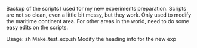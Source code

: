 Backup of the scripts I used for my new experiments preparation.
Scripts are not so clean, even a little bit messy, but they work.
Only used to modify the maritime continent area. For other areas in the world, need to do some easy edits on the scripts.

Usage: sh Make_test_exp.sh
Modify the heading info for the new exp

